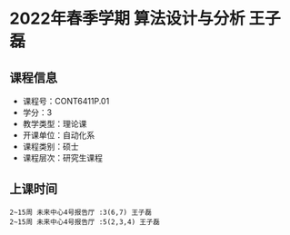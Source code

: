 # 2022年春季学期 算法设计与分析 王子磊






## 课程信息

- 课程号：CONT6411P.01
- 学分：3
- 教学类型：理论课
- 开课单位：自动化系
- 课程类别：硕士
- 课程层次：研究生课程

## 上课时间

```
2~15周 未来中心4号报告厅 :3(6,7) 王子磊
2~15周 未来中心4号报告厅 :5(2,3,4) 王子磊
```

